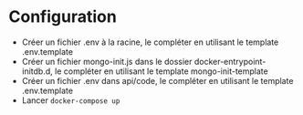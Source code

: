 # Configuration
- Créer un fichier .env à la racine, le compléter en utilisant le template .env.template
- Créer un fichier mongo-init.js dans le dossier docker-entrypoint-initdb.d, le compléter en utilisant le template mongo-init-template
- Créer un fichier .env dans api/code, le compléter en utilisant le template .env.template
- Lancer `docker-compose up`